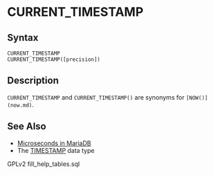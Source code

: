 # CURRENT\_TIMESTAMP

## Syntax

```
CURRENT_TIMESTAMP
CURRENT_TIMESTAMP([precision])
```

## Description

`CURRENT_TIMESTAMP` and `CURRENT_TIMESTAMP()` are synonyms for `[NOW()](now.md)`.

## See Also

* [Microseconds in MariaDB](microseconds-in-mariadb.md)
* The [TIMESTAMP](../../../data-types/date-and-time-data-types/timestamp.md) data type

GPLv2 fill\_help\_tables.sql
